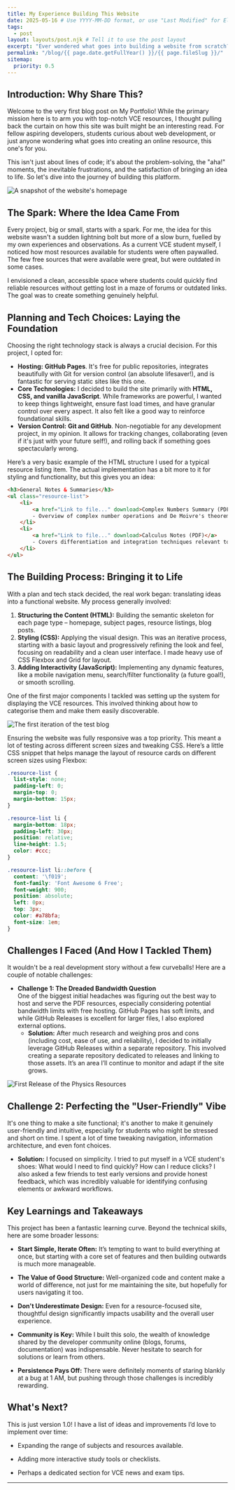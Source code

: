```yaml
---
title: My Experience Building This Website
date: 2025-05-16 # Use YYYY-MM-DD format, or use "Last Modified" for Eleventy to use file mod date
tags:
  - post
layout: layouts/post.njk # Tell it to use the post layout
excerpt: "Ever wondered what goes into building a website from scratch? In my first blog post, I share the journey behind creating this VCE resource hub – from the initial idea and tech choices to the challenges faced and lessons learned along the way. Take a peek behind the scenes!"
permalink: "/blog/{{ page.date.getFullYear() }}/{{ page.fileSlug }}/"
sitemap:
  priority: 0.5
---
```


## Introduction: Why Share This?

Welcome to the very first blog post on My Portfolio! While the primary mission here is to arm you with top-notch VCE resources, I thought pulling back the curtain on how this site was built might be an interesting read. For fellow aspiring developers, students curious about web development, or just anyone wondering what goes into creating an online resource, this one's for you.

This isn't just about lines of code; it's about the problem-solving, the "aha!" moments, the inevitable frustrations, and the satisfaction of bringing an idea to life. So let's dive into the journey of building this platform.

![A snapshot of the website's homepage](/images/blog/2025/05-16/welcome.png)

## The Spark: Where the Idea Came From

Every project, big or small, starts with a spark. For me, the idea for this website wasn't a sudden lightning bolt but more of a slow burn, fuelled by my own experiences and observations. As a current VCE student myself, I noticed how most resources available for students were often paywalled. The few free sources that were available were great, but were outdated in some cases.

I envisioned a clean, accessible space where students could quickly find reliable resources without getting lost in a maze of forums or outdated links. The goal was to create something genuinely helpful.

## Planning and Tech Choices: Laying the Foundation

Choosing the right technology stack is always a crucial decision. For this project, I opted for:

* **Hosting:** **GitHub Pages**. It's free for public repositories, integrates beautifully with Git for version control (an absolute lifesaver!), and is fantastic for serving static sites like this one.
* **Core Technologies:** I decided to build the site primarily with **HTML, CSS, and vanilla JavaScript**. While frameworks are powerful, I wanted to keep things lightweight, ensure fast load times, and have granular control over every aspect. It also felt like a good way to reinforce foundational skills.
* **Version Control:** **Git and GitHub**. Non-negotiable for any development project, in my opinion. It allows for tracking changes, collaborating (even if it's just with your future self!), and rolling back if something goes spectacularly wrong.

Here’s a very basic example of the HTML structure I used for a typical resource listing item. The actual implementation has a bit more to it for styling and functionality, but this gives you an idea:

```html
<h3>General Notes & Summaries</h3>
<ul class="resource-list">
    <li>
        <a href="Link to file..." download>Complex Numbers Summary (PDF)</a>
        - Overview of complex number operations and De Moivre's theorem.
    </li>
    <li>
        <a href="Link to file..." download>Calculus Notes (PDF)</a>
        - Covers differentiation and integration techniques relevant to Spec Maths.
    </li>
</ul>
```

## The Building Process: Bringing it to Life

With a plan and tech stack decided, the real work began: translating ideas into a functional website. My process generally involved:

1.  **Structuring the Content (HTML):** Building the semantic skeleton for each page type – homepage, subject pages, resource listings, blog posts.
2.  **Styling (CSS):** Applying the visual design. This was an iterative process, starting with a basic layout and progressively refining the look and feel, focusing on readability and a clean user interface. I made heavy use of CSS Flexbox and Grid for layout.
3.  **Adding Interactivity (JavaScript):** Implementing any dynamic features, like a mobile navigation menu, search/filter functionality (a future goal!), or smooth scrolling.

One of the first major components I tackled was setting up the system for displaying the VCE resources. This involved thinking about how to categorise them and make them easily discoverable.

![The first iteration of the test blog](/images/blog/2025/05-16/wip-blog.png)

Ensuring the website was fully responsive was a top priority. This meant a lot of testing across different screen sizes and tweaking CSS. Here’s a little CSS snippet that helps manage the layout of resource cards on different screen sizes using Flexbox:

```css
.resource-list {
  list-style: none;
  padding-left: 0;
  margin-top: 0;
  margin-bottom: 15px;
}

.resource-list li {
  margin-bottom: 18px;
  padding-left: 30px;
  position: relative;
  line-height: 1.5;
  color: #ccc;
}

.resource-list li::before {
  content: '\f019';
  font-family: 'Font Awesome 6 Free';
  font-weight: 900;
  position: absolute;
  left: 0px;
  top: 3px;
  color: #a78bfa;
  font-size: 1em;
}
```
## Challenges I Faced (And How I Tackled Them)
It wouldn't be a real development story without a few curveballs! Here are a couple of notable challenges:

- **Challenge 1: The Dreaded Bandwidth Question**  
One of the biggest initial headaches was figuring out the best way to host and serve the PDF resources, especially considering potential bandwidth limits with free hosting. GitHub Pages has soft limits, and while GitHub Releases is excellent for larger files, I also explored external options.  
    - **Solution:** After much research and weighing pros and cons (including cost, ease of use, and reliability), I decided to initially leverage GitHub Releases within a separate repository. This involved creating a separate repository dedicated to releases and linking to those assets. It’s an area I’ll continue to monitor and adapt if the site grows.

![First Release of the Physics Resources](/images/blog/2025/05-16/releases.png)

## Challenge 2: Perfecting the "User-Friendly" Vibe

It's one thing to make a site functional; it's another to make it genuinely user-friendly and intuitive, especially for students who might be stressed and short on time. I spent a lot of time tweaking navigation, information architecture, and even font choices.

- **Solution:** I focused on simplicity. I tried to put myself in a VCE student's shoes: What would I need to find quickly? How can I reduce clicks? I also asked a few friends to test early versions and provide honest feedback, which was incredibly valuable for identifying confusing elements or awkward workflows.

## Key Learnings and Takeaways

This project has been a fantastic learning curve. Beyond the technical skills, here are some broader lessons:

- **Start Simple, Iterate Often:** It’s tempting to want to build everything at once, but starting with a core set of features and then building outwards is much more manageable.

- **The Value of Good Structure:** Well-organized code and content make a world of difference, not just for me maintaining the site, but hopefully for users navigating it too.

- **Don't Underestimate Design:** Even for a resource-focused site, thoughtful design significantly impacts usability and the overall user experience.

- **Community is Key:** While I built this solo, the wealth of knowledge shared by the developer community online (blogs, forums, documentation) was indispensable. Never hesitate to search for solutions or learn from others.

- **Persistence Pays Off:** There were definitely moments of staring blankly at a bug at 1 AM, but pushing through those challenges is incredibly rewarding.

## What's Next?

This is just version 1.0! I have a list of ideas and improvements I’d love to implement over time:

- Expanding the range of subjects and resources available.

- Adding more interactive study tools or checklists.

- Perhaps a dedicated section for VCE news and exam tips.

---